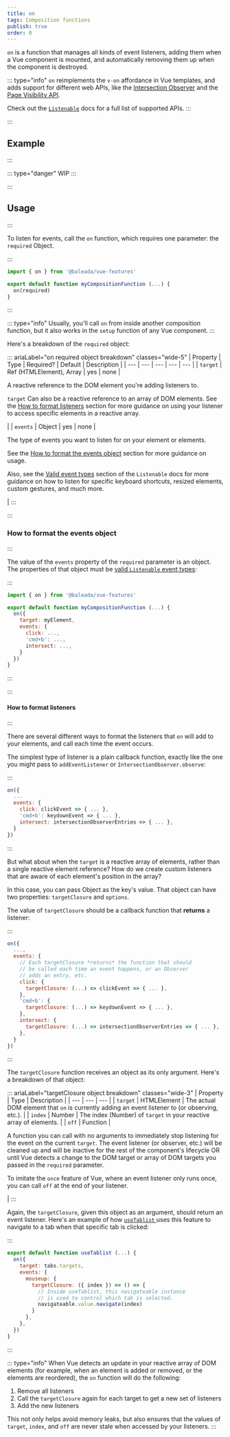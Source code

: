 ```yaml
---
title: on
tags: Composition functions
publish: true
order: 0
---
```


`on` is a function that manages all kinds of event listeners, adding them when a Vue component is mounted, and automatically removing them up when the component is destroyed.

::: type="info"
`on` reimplements the `v-on` affordance in Vue templates, and adds support for different web APIs, like the [Intersection Observer](https://developer.mozilla.org/en-US/docs/Web/API/intersectionObserver) and the [Page Visibility API](https://developer.mozilla.org/en-US/docs/Web/API/Page_Visibility_API?redirectlocale=en-US&redirectslug=DOM%2FUsing_the_Page_Visibility_API).

Check out the [`Listenable`](/docs/logic/classes/Listenable) docs for a full list of supported APIs.
:::


:::
## Example
:::

<!-- [Source code](https://github.com/baleada/docs/blob/main/src/components/ExampleOn.vue) -->

<!-- <ExampleOn class="with-mt" /> -->

::: type="danger"
WIP
:::


:::
## Usage
:::

To listen for events, call the `on` function, which requires one parameter: the `required` Object.

:::
```js
import { on } from '@baleada/vue-features'

export default function myCompositionFunction (...) {
  on(required)
}
```
:::

::: type="info"
Usually, you'll call `on` from inside another composition function, but it also works in the `setup` function of any Vue component.
:::

Here's a breakdown of the `required` object:

::: ariaLabel="on required object breakdown" classes="wide-5"
| Property | Type | Required? | Default | Description |
| --- | --- | --- | --- | --- |
| `target` | Ref (HTMLElement), Array | yes | none | <p>A reactive reference to the DOM element you're adding listeners to.</p><p>`target` Can also be a reactive reference to an array of DOM elements. See the [How to format listeners](#how-to-format-listeners) section for more guidance on using your listener to access specific elements in a reactive array.</p> |
| `events` | Object | yes | none | <p>The type of events you want to listen for on your element or elements.</p><p>See the [How to format the events object](#how-to-format-the-events-object) section for more guidance on usage.</p><p>Also, see the [Valid event types](/docs/logic/classes/Listenable#Valid-event-types) section of the `Listenable` docs for more guidance on how to listen for specific keyboard shortcuts, resized elements, custom gestures, and much more.</p> |
:::


:::
### How to format the events object
:::

The value of the `events` property of the `required` parameter is an object. The properties of that object must be [valid `Listenable` event types](/docs/logic/classes/Listenable#Valid-event-types):

:::
```js
import { on } from '@baleada/vue-features'

export default function myCompositionFunction (...) {
  on({
    target: myElement,
    events: {
      click: ...,
      'cmd+b': ...,
      intersect: ...,
    }
  })
}
```
:::


:::
#### How to format listeners
:::

There are several different ways to format the listeners that `on` will add to your elements, and call each time the event occurs.

The simplest type of listener is a plain callback function, exactly like the one you might pass to `addEventListener` or `IntersectionObserver.observe`:

:::
```js
on({
  ...
  events: {
    click: clickEvent => { ... },
    'cmd+b': keydownEvent => { ... },
    intersect: intersectionObserverEntries => { ... },
  }
})
```
:::

But what about when the `target` is a reactive array of elements, rather than a single reactive element reference? How do we create custom listeners that are aware of each element's position in the array?

In this case, you can pass Object as the key's value. That object can have two properties: `targetClosure` and `options`.

The value of `targetClosure` should be a callback function that **returns** a listener:

:::
```js
on({
  ...,
  events: {
    // Each targetClosure *returns* the function that should
    // be called each time an event happens, or an Observer
    // adds an entry, etc.
    click: {
      targetClosure: (...) => clickEvent => { ... },
    },
    'cmd+b': {
      targetClosure: (...) => keydownEvent => { ... },
    },
    intersect: {
      targetClosure: (...) => intersectionObserverEntries => { ... },
    },
  }
})
```
:::

The `targetClosure` function receives an object as its only argument. Here's a breakdown of that object:

::: ariaLabel="targetClosure object breakdown" classes="wide-3"
| Property | Type | Description |
| --- | --- | --- |
| `target` | HTMLElement | The actual DOM element that `on` is currently adding an event listener to (or observing, etc.). |
| `index` | Number | The index (Number) of `target` in your reactive array of elements. |
| `off` | Function | <p>A function you can call with no arguments to immediately stop listening for the event on the current `target`. The event listener (or observer, etc.) will be cleaned up and will be inactive for the rest of the component's lifecycle OR until Vue detects a change to the DOM target or array of DOM targets you passed in the `required` parameter.</p><p>To imitate the `once` feature of Vue, where an event listener only runs once, you can call `off` at the end of your listener.</p> |
:::

Again, the `targetClosure`, given this object as an argument, should return an event listener. Here's an example of how [`useTablist` ](/docs/features/functions/useTablist) uses this feature to navigate to a tab when that specific tab is clicked:

:::
```js
export default function useTablist (...) {
  on({
    target: tabs.targets,
    events: {
      mouseup: {
        targetClosure: ({ index }) => () => {
          // Inside useTablist, this navigateable instance
          // is used to control which tab is selected.
          navigateable.value.navigate(index)
        }
      },
    },
  })
}
```
:::

::: type="info"
When Vue detects an update in your reactive array of DOM elements (for example, when an element is added or removed, or the elements are reordered), the `on` function will do the following: 
1. Remove all listeners
2. Call the `targetClosure` again for each target to get a new set of listeners
3. Add the new listeners

This not only helps avoid memory leaks, but also ensures that the values of `target`, `index`, and `off` are never stale when accessed by your listeners.
:::



